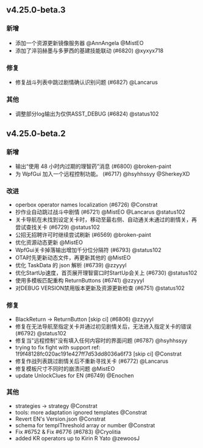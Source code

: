 ## v4.25.0-beta.3

### 新增

- 添加一个资源更新镜像服务器 @AnnAngela @MistEO
- 添加了淬羽赫墨与多萝西的基建技能联动 (#6820) @xyxyx718

### 修复

- 修复战斗列表中跳过剧情确认识别问题 (#6827) @Lancarus

### 其他

- 调整部分log输出为仅供ASST_DEBUG (#6824) @status102


## v4.25.0-beta.2

### 新增

- 输出“使用 48 小时内过期的理智药”消息 (#6800) @broken-paint
- 为 WpfGui 加入一个远程控制功能。 (#6717) @hsyhhssyy @SherkeyXD

### 改进

- operbox operator names localization (#6726) @Constrat
- 抄作业自动跳过战斗中剧情 (#6721) @MistEO @Lancarus @status102
- 关卡导航在未找到设定关卡时，移动至最右侧、自动通关未通过的剧情关，再尝试查找关卡 (#6729) @status102
- 公招无招聘许可时继续尝试刷新 (#6569) @broken-paint
- 优化资源动态更新 @MistEO
- WpfGui关卡掉落输出增加千分位分隔符 (#6793) @status102
- OTA时先更新动态文件，再更新其他的 @MistEO
- 优化 TaskData 的 json 解析 (#6739) @zzyyyl
- 优化StartUp速度，首页展开理智窗口时StartUp会关上 (#6730) @status102
- 使用多模板匹配重构 ReturnButtons (#6741) @zzyyyl
- 对DEBUG VERSION禁用版本更新及资源更新检查 (#6751) @status102

### 修复

- BlackReturn -> ReturnButton [skip ci] (#6806) @zzyyyl
- 修复在无法导航至指定关卡并通过初见剧情关后，无法进入指定关卡的错误 (#6792) @status102
- 修复当"远程控制"没有填入任何内容时的界面问题 (#6787) @hsyhhssyy
- trying to fix fight with support ref: 1f9f48128fc020ac191e427ff7d53dd8036a6f73 [skip ci] @Constrat
- 修复作战列表跳过剧情关后不重新寻找关卡 (#6772) @Lancarus
- 修复模板尺寸不同时的崩溃问题 @MistEO
- update UnlockClues for EN (#6749) @Enochen

### 其他

- strategies -> strategy @Constrat
- tools: more adaptation ignored templates @Constrat
- Revert EN's Version.json @Constrat
- schema for templThreshold array or number @Constrat
- Fix #6752 & Fix #6776 (#6783) @Cryolitia
- added KR operators up to Kirin R Yato @zewoosJ
